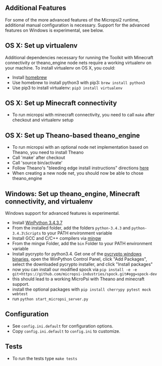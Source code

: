 Additional Features
-----
For some of the more advanced features of the Micropsi2 runtime, additional manual configuration is necessary.
Support for the advanced features on Windows is experimental, see below.


OS X: Set up virtualenv
-----
Additional dependencies necessary for running the Toolkit with Minecraft connectivity or theano_engine node nets
require a working virtualenv on your machine.
To install virtualenv on OS X, you could:
* Install [homebrew](http://brew.sh/)
* Use homebrew to install python3 with pip3: `brew install python3`
* Use pip3 to install virtualenv: `pip3 install virtualenv`


OS X: Set up Minecraft connectivity
-----
* To run micropsi with minecraft connectivity, you need to call `make` after checkout and virtualenv setup


OS X: Set up Theano-based theano_engine
-----
* To run micropsi with an optional node net implementation based on Theano, you need to install Theano
* Call 'make' after checkout
* Call 'source bin/activate'
* Follow Theano's "bleeding edge install instructions" directions [here](http://deeplearning.net/software/theano/install.html)
* When creating a new node net, you should now be able to chose theano_engine


Windows: Set up theano_engine, Minecraft connectivity, and virtualenv
-----
Windows support for advanced features is experimental.
* Install [WinPython 3.4.3.7](http://winpython.github.io/)
* From the installed folder, add the folders `python-3.4.3` and `python-3.4.3\Scripts` to your PATH environment variable
* Install GCC and C/C++ compilers via [mingw](mingw-w64.org)
* From the mingw Folder, add the `bin` Folder to your PATH environment variable
* Install pycrypto for python3.4. Get one of the [pycrypto windows binaries](https://github.com/axper/python3-pycrypto-windows-installer), open the WinPython Control Panel, click "Add Packages", select the downloaded pycrypto installer, and click "Install packages"
* now you can install our modified spock via
`pip install -e -e git+https://github.com/micropsi-industries/spock.git#egg=spock-dev`
* this should lead to a working MicroPsi with Theano and minecraft support.
* install the optional packages with `pip install cherrypy pytest mock webtest`
* run `python start_micropsi_server.py`


Configuration
-----
* See `config.ini.default` for configuration options.
* Copy `config.ini.default` to `config.ini` to customize.


Tests
-----
* To run the tests type `make tests`
